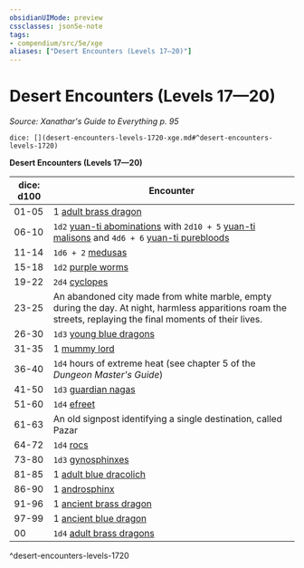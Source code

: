```yaml
---
obsidianUIMode: preview
cssclasses: json5e-note
tags:
- compendium/src/5e/xge
aliases: ["Desert Encounters (Levels 17—20)"]
---
```

# Desert Encounters (Levels 17—20)
*Source: Xanathar's Guide to Everything p. 95* 

`dice: [](desert-encounters-levels-1720-xge.md#^desert-encounters-levels-1720)`

**Desert Encounters (Levels 17—20)**

| dice: d100 | Encounter |
|------------|-----------|
| 01-05 | 1 [adult brass dragon](z_compendium/bestiary/dragon/adult-brass-dragon.md) |
| 06-10 | `1d2` [yuan-ti abominations](z_compendium/bestiary/monstrosity/yuan-ti-abomination.md) with `2d10 + 5` [yuan-ti malisons](z_compendium/bestiary/monstrosity/yuan-ti-malison-type-1.md) and `4d6 + 6` [yuan-ti purebloods](z_compendium/bestiary/humanoid/yuan-ti-pureblood.md) |
| 11-14 | `1d6 + 2` [medusas](z_compendium/bestiary/monstrosity/medusa.md) |
| 15-18 | `1d2` [purple worms](z_compendium/bestiary/monstrosity/purple-worm.md) |
| 19-22 | `2d4` [cyclopes](z_compendium/bestiary/giant/cyclops.md) |
| 23-25 | An abandoned city made from white marble, empty during the day. At night, harmless apparitions roam the streets, replaying the final moments of their lives. |
| 26-30 | `1d3` [young blue dragons](z_compendium/bestiary/dragon/young-blue-dragon.md) |
| 31-35 | 1 [mummy lord](z_compendium/bestiary/undead/mummy-lord.md) |
| 36-40 | `1d4` hours of extreme heat (see chapter 5 of the *Dungeon Master's Guide*) |
| 41-50 | `1d3` [guardian nagas](z_compendium/bestiary/monstrosity/guardian-naga.md) |
| 51-60 | `1d4` [efreet](z_compendium/bestiary/elemental/efreeti.md) |
| 61-63 | An old signpost identifying a single destination, called Pazar |
| 64-72 | `1d4` [rocs](z_compendium/bestiary/monstrosity/roc.md) |
| 73-80 | `1d3` [gynosphinxes](z_compendium/bestiary/monstrosity/gynosphinx.md) |
| 81-85 | 1 [adult blue dracolich](z_compendium/bestiary/undead/adult-blue-dracolich.md) |
| 86-90 | 1 [androsphinx](z_compendium/bestiary/monstrosity/androsphinx.md) |
| 91-96 | 1 [ancient brass dragon](z_compendium/bestiary/dragon/ancient-brass-dragon.md) |
| 97-99 | 1 [ancient blue dragon](z_compendium/bestiary/dragon/ancient-blue-dragon.md) |
| 00 | `1d4` [adult brass dragons](z_compendium/bestiary/dragon/adult-brass-dragon.md) |
^desert-encounters-levels-1720
